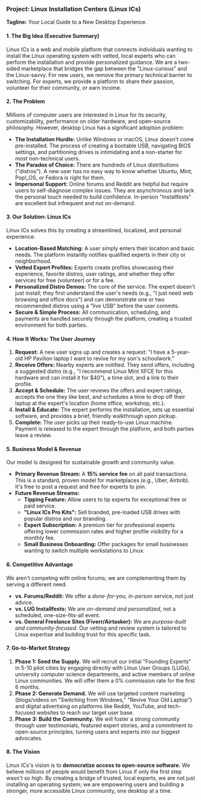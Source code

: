 ### **Project: Linux Installation Centers (Linux ICs)**

**Tagline:** Your Local Guide to a New Desktop Experience.

#### **1. The Big Idea (Executive Summary)**

Linux ICs is a web and mobile platform that connects individuals wanting to install the Linux operating system with vetted, local experts who can perform the installation and provide personalized guidance. We are a two-sided marketplace that bridges the gap between the "Linux-curious" and the Linux-savvy. For new users, we remove the primary technical barrier to switching. For experts, we provide a platform to share their passion, volunteer for their community, or earn income.

#### **2. The Problem**

Millions of computer users are interested in Linux for its security, customizability, performance on older hardware, and open-source philosophy. However, desktop Linux has a significant adoption problem:

*   **The Installation Hurdle:** Unlike Windows or macOS, Linux doesn't come pre-installed. The process of creating a bootable USB, navigating BIOS settings, and partitioning drives is intimidating and a non-starter for most non-technical users.
*   **The Paradox of Choice:** There are hundreds of Linux distributions ("distros"). A new user has no easy way to know whether Ubuntu, Mint, Pop!_OS, or Fedora is right for them.
*   **Impersonal Support:** Online forums and Reddit are helpful but require users to self-diagnose complex issues. They are asynchronous and lack the personal touch needed to build confidence. In-person "Installfests" are excellent but infrequent and not on-demand.

#### **3. Our Solution: Linux ICs**

Linux ICs solves this by creating a streamlined, localized, and personal experience.

*   **Location-Based Matching:** A user simply enters their location and basic needs. The platform instantly notifies qualified experts in their city or neighborhood.
*   **Vetted Expert Profiles:** Experts create profiles showcasing their experience, favorite distros, user ratings, and whether they offer services for free (volunteer) or for a fee.
*   **Personalized Distro Demos:** The core of the service. The expert doesn't just install; they first understand the user's needs (e.g., "I just need web browsing and office docs") and can demonstrate one or two recommended distros using a "live USB" before the user commits.
*   **Secure & Simple Process:** All communication, scheduling, and payments are handled securely through the platform, creating a trusted environment for both parties.

#### **4. How It Works: The User Journey**

1.  **Request:** A new user signs up and creates a request: "I have a 5-year-old HP Pavilion laptop I want to revive for my son's schoolwork."
2.  **Receive Offers:** Nearby experts are notified. They send offers, including a suggested distro (e.g., "I recommend Linux Mint XFCE for this hardware and can install it for $40"), a time slot, and a link to their profile.
3.  **Accept & Schedule:** The user reviews the offers and expert ratings, accepts the one they like best, and schedules a time to drop off their laptop at the expert's location (home office, workshop, etc.).
4.  **Install & Educate:** The expert performs the installation, sets up essential software, and provides a brief, friendly walkthrough upon pickup.
5.  **Complete:** The user picks up their ready-to-use Linux machine. Payment is released to the expert through the platform, and both parties leave a review.

#### **5. Business Model & Revenue**

Our model is designed for sustainable growth and community value.

*   **Primary Revenue Stream:** A **15% service fee** on all paid transactions. This is a standard, proven model for marketplaces (e.g., Uber, Airbnb). It's free to post a request and free for experts to join.
*   **Future Revenue Streams:**
    *   **Tipping Feature:** Allow users to tip experts for exceptional free or paid service.
    *   **"Linux ICs Pro Kits":** Sell branded, pre-loaded USB drives with popular distros and our branding.
    *   **Expert Subscription:** A premium tier for professional experts offering lower commission rates and higher profile visibility for a monthly fee.
    *   **Small Business Onboarding:** Offer packages for small businesses wanting to switch multiple workstations to Linux.

#### **6. Competitive Advantage**

We aren't competing with online forums; we are complementing them by serving a different need.

*   **vs. Forums/Reddit:** We offer a *done-for-you, in-person* service, not just advice.
*   **vs. LUG Installfests:** We are *on-demand and personalized*, not a scheduled, one-size-fits-all event.
*   **vs. General Freelance Sites (Fiverr/Airtasker):** We are *purpose-built and community-focused*. Our vetting and review system is tailored to Linux expertise and building trust for this specific task.

#### **7. Go-to-Market Strategy**

1.  **Phase 1: Seed the Supply.** We will recruit our initial "Founding Experts" in 5-10 pilot cities by engaging directly with Linux User Groups (LUGs), university computer science departments, and active members of online Linux communities. We will offer them a 0% commission rate for the first 6 months.
2.  **Phase 2: Generate Demand.** We will use targeted content marketing (blogs/videos on "Switching from Windows," "Revive Your Old Laptop") and digital advertising on platforms like Reddit, YouTube, and tech-focused websites to reach our target user base.
3.  **Phase 3: Build the Community.** We will foster a strong community through user testimonials, featured expert stories, and a commitment to open-source principles, turning users and experts into our biggest advocates.

#### **8. The Vision**

Linux ICs's vision is to **democratize access to open-source software.** We believe millions of people would benefit from Linux if only the first step wasn't so high. By creating a bridge of trusted, local experts, we are not just installing an operating system; we are empowering users and building a stronger, more accessible Linux community, one desktop at a time.